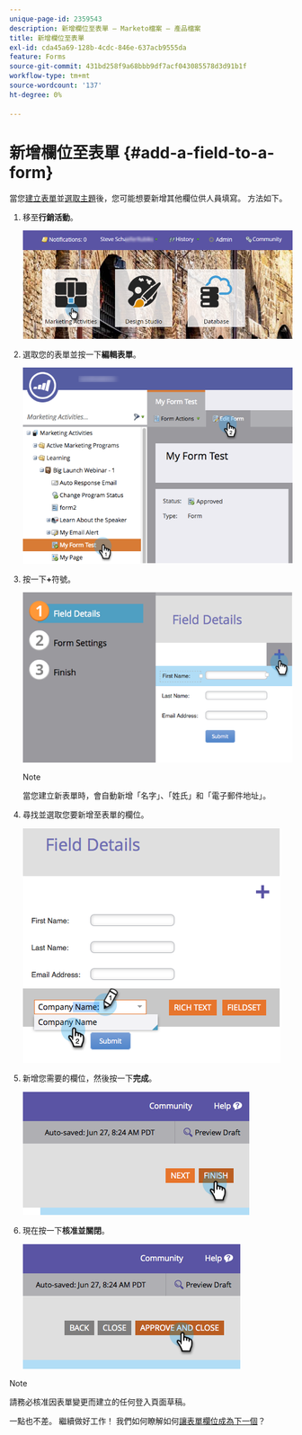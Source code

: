 ```yaml
---
unique-page-id: 2359543
description: 新增欄位至表單 — Marketo檔案 — 產品檔案
title: 新增欄位至表單
exl-id: cda45a69-128b-4cdc-846e-637acb9555da
feature: Forms
source-git-commit: 431bd258f9a68bbb9df7acf043085578d3d91b1f
workflow-type: tm+mt
source-wordcount: '137'
ht-degree: 0%

---
```


# 新增欄位至表單 {#add-a-field-to-a-form}

當您[建立表單](/help/marketo/product-docs/demand-generation/forms/creating-a-form/create-a-form.md)並[選取主題](/help/marketo/product-docs/demand-generation/forms/creating-a-form/select-a-form-theme.md)後，您可能想要新增其他欄位供人員填寫。 方法如下。

1. 移至&#x200B;**行銷活動**。

   ![](assets/login-marketing-activities-2.png)

1. 選取您的表單並按一下&#x200B;**編輯表單**。

   ![](assets/editform-1.png)

1. 按一下&#x200B;**+**&#x200B;符號。

   ![](assets/image2014-9-15-17-18-17.png)

   >[!NOTE]
   >
   >當您建立新表單時，會自動新增「名字」、「姓氏」和「電子郵件地址」。

1. 尋找並選取您要新增至表單的欄位。

   ![](assets/image2014-9-15-17-3a18-3a26.png)

1. 新增您需要的欄位，然後按一下&#x200B;**完成**。

   ![](assets/image2014-9-15-17-3a18-3a35.png)

1. 現在按一下&#x200B;**核准並關閉**。

   ![](assets/image2014-9-15-17-3a18-3a43.png)

>[!NOTE]
>
>請務必核准因表單變更而建立的任何登入頁面草稿。

一點也不差。 繼續做好工作！ 我們如何瞭解如何[讓表單欄位成為下一個](/help/marketo/product-docs/demand-generation/forms/creating-a-form/make-a-form-field-required.md)？
